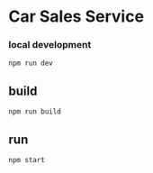 # Car Sales Service

### local development

    npm run dev

## build

    npm run build

## run
    npm start


